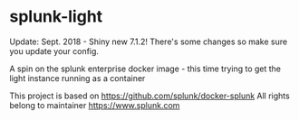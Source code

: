 # splunk-light

Update: Sept. 2018 - Shiny new 7.1.2! There's some changes so make sure you update your config.

A spin on the splunk enterprise docker image - this time trying to get the light instance running as a container

This project is based on https://github.com/splunk/docker-splunk
All rights belong to maintainer https://www.splunk.com
